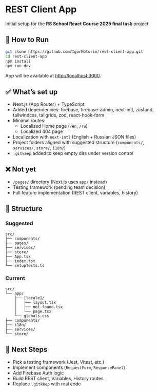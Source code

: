 # REST Client App

Initial setup for the **RS School React Course 2025 final task** project.

## 🚀 How to Run

```bash
git clone https://github.com/IgorMotorin/rest-client-app.git
cd rest-client-app
npm install
npm run dev
```

App will be available at [http://localhost:3000](http://localhost:3000).

## ✅ What’s set up

- Next.js (App Router) + TypeScript
- Added dependencies: firebase, firebase-admin, next-intl, zustand, tailwindcss, tailgrids, zod, react-hook-form
- Minimal routes:
    - Localized Home page (`/en`, `/ru`)
    - Localized 404 page
- Localization with `next-intl` (English + Russian JSON files)
- Project folders aligned with suggested structure (`components/`, `services/`, `store/`, `i18n/`)
- `.gitkeep` added to keep empty dirs under version control

## ❌ Not yet

- `/pages/` directory (Next.js uses `app/` instead)
- Testing framework (pending team decision)
- Full feature implementation (REST client, variables, history)

## 📂 Structure

### Suggested
```
src/
├── components/
├── pages/
├── services/
├── store/
├── App.tsx
├── index.tsx
└── setupTests.ts
```

### Current
```
src/
└── app/
    ├── [locale]/
    │   ├── layout.tsx
    │   ├── not-found.tsx
    │   └── page.tsx
    └── globals.css   
├── components/                
├── i18n/                      
├── services/                         
└── store/        
```

## 📝 Next Steps

- Pick a testing framework (Jest, Vitest, etc.)
- Implement components (`RequestForm`, `ResponsePanel`)
- Add Firebase Auth logic
- Build REST client, Variables, History routes
- Replace `.gitkeep` with real code
